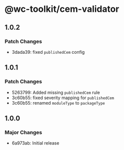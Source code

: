 # @wc-toolkit/cem-validator

## 1.0.2

### Patch Changes

- 3dada39: fixed `publishedCem` config

## 1.0.1

### Patch Changes

- 5263799: Added missing `publishedCem` rule
- 3c60b55: fixed severity mapping for `publishedCem`
- 3c60b55: renamed `moduleType` to `packageType`

## 1.0.0

### Major Changes

- 6a973ab: Initial release
